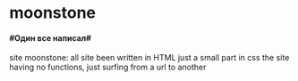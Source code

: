 # moonstone
#### #Один все написал#
site moonstone:
all site been written in HTML just a small part in css the site having no functions, just surfing from a url to another
